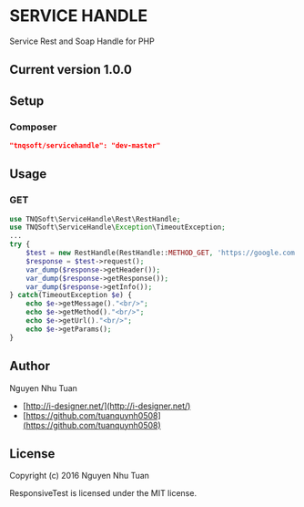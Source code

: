 # SERVICE HANDLE

Service Rest and Soap Handle for PHP

## Current version 1.0.0

## Setup
### Composer
```json
"tnqsoft/servicehandle": "dev-master"
```

## Usage
### GET
```php
use TNQSoft\ServiceHandle\Rest\RestHandle;
use TNQSoft\ServiceHandle\Exception\TimeoutException;
...
try {
    $test = new RestHandle(RestHandle::METHOD_GET, 'https://google.com');
    $response = $test->request();
    var_dump($response->getHeader());
    var_dump($response->getResponse());
    var_dump($response->getInfo());
} catch(TimeoutException $e) {
    echo $e->getMessage()."<br/>";
    echo $e->getMethod()."<br/>";
    echo $e->getUrl()."<br/>";
    echo $e->getParams();
}
```

## Author

Nguyen Nhu Tuan
* [http://i-designer.net/](http://i-designer.net/)
* [https://github.com/tuanquynh0508](https://github.com/tuanquynh0508)

## License

Copyright (c) 2016 Nguyen Nhu Tuan

ResponsiveTest is licensed under the MIT license.
